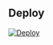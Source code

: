 ## Deploy


[![Deploy](https://www.herokucdn.com/deploy/button.svg)](https://heroku.com/deploy?template=https://github.com/MasterM4/ROLEX-BOT)
